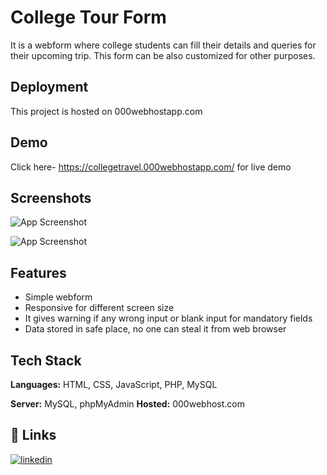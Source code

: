 
# College Tour Form

It is a webform where college students can fill their details and queries for their upcoming trip.
This form can be also customized for other purposes.


## Deployment

This project is hosted on 000webhostapp.com


## Demo

Click here- https://collegetravel.000webhostapp.com/
for live demo


## Screenshots

![App Screenshot](https://user-images.githubusercontent.com/85642896/176216838-84b50cdc-7eb0-4e10-bfdd-8f71fde9bd9c.png)

![App Screenshot](https://user-images.githubusercontent.com/85642896/176218823-4e044f74-76b6-4490-9116-385ff5c39958.png)


## Features

- Simple webform
- Responsive for different screen size
- It gives warning if any wrong input or blank input for mandatory fields
- Data stored in safe place, no one can steal it from web browser


## Tech Stack

**Languages:** HTML, CSS, JavaScript, PHP, MySQL

**Server:** MySQL, phpMyAdmin
**Hosted:** 000webhost.com


## 🔗 Links

[![linkedin](https://img.shields.io/badge/linkedin-0A66C2?style=for-the-badge&logo=linkedin&logoColor=white)](https://www.linkedin.com/in/sk-elaf-ahmed-bb85b0210/)

